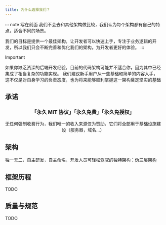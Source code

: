 ```yaml
---
title: 为什么选择我们？
---
```


::: note 写在前面
我们不会去和其他架构做比较，我们认为每个架构都有自己的特点，适合不同的场景。

我们的目标是提供一个最佳架构，让开发者可以快速上手，专注于业务逻辑的开发，所以我们只会不断完善和优化我们的架构，为开发者更好的体验。
:::

> [!IMPORTANT]
> 如果你缺乏资深的后端开发经验，目前的代码架构可能并不适合你，因为其中已经集成了相当复杂的功能实现。
> 我们建议新手用户从一些基础和简单的内容入手，这不仅是对自身学习的负责态度，也为将来能够顺利掌握这一架构奠定坚实的基础

## 承诺

<div style="text-align: center">
  <h3>「永久 MIT 协议」「永久免费」「永久免授权」</h3>
  <p>无任何强制收费行为，我们唯一的收入来源仅为赞助，它们将全部用于基础设施建设（服务器，域名...）</p>
</div>

## 架构

独一无二，自主研发，自主命名，开发人员可轻松驾驭的独特架构：[伪三层架构](../README.md#伪三层架构)

## 框架历程

TODO

## 质量与规范

TODO
